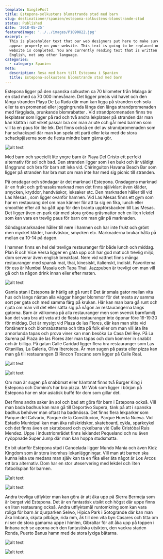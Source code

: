```yaml
---
template: SinglePost
title: Estepona-solkustens blomstrande stad med barn
slug: destinationer/spanien/estepona-solkustens-blomstrande-stad
status: Published
date: '2018-05-25'
featuredImage: '../../images/P1090822.jpg'
excerpt: >-
  This is placeholder text that our web designers put here to make sure words
  appear properly on your website. This text is going to be replaced once the
  website is completed. You are currently reading text that is written in
  English, not any other language.
categories:
  - category: Spanien
meta:
  description: Resa med barn till Estepona i Spanien
  title: Estepona-solkustens blomstrande stad med barn
---
```

Estepona ligger på den spanska solkusten ca 70 kilometer från Malaga är en stad med ca 70 000 innevånare. Det ligger precis vid havet och den långa stranden Playa De La Rada där man kan ligga på stranden och sola eller ta en promenad eller joggingrunda längs den långa strandpromenaden med färgglada, prunkande blomrabatter . Vid strandpromenaden finns tre lekplatser som ligger på rad och två andra lekplatser på stranden där man kan klättra i nät vilket passar bra om man är ute och går med barnen som vill ta en paus för lite lek. Det finns också en del av strandpromenaden som har schackspel där man kan spela ett parti eller leka med de stora schackpjäserna som de flesta mindre barn gärna gör.

![alt text](/images/DSC_0577.jpg "Playa de la Rada i Estepona")

Med barn och speciellt lite yngre barn är Playa Del Cristo ett perfekt alternativ för sol och bad. Den stranden ligger som i en bukt och är väldigt långgrund och bra för barn att leka vid. Chiringuiton Havana Beach Bar som ligger på stranden har bra mat om man inte har med sig picnic till stranden. 

På onsdagar och söndagar är det marknad i Estepona. Onsdagens marknad är en frukt och grönasaksmarknad men det finns självklart även kläder, smycken, kryddor, handväskor, leksaker etc. Den marknaden håller till vid Las Mesas , som ligger ovanför hamnen. Vid Las Mesas finns ett gym som har en restaurang del om man känner för att ta sig en fika, lunch eller smoothie efter att ha gått upp för den branta uppförsbacken till Las Mesas. Det ligger även en park där med stora gröna gräsmattor och en liten lekdel som kan vara en trevlig paus för barn om man går på marknaden. 

Söndagsmarknaden håller till nere i hamnen och har inte frukt och grönt men mycket kläder, handväskor, smycken etc.  Marknaderna brukar hålla på mellan ca 10-14 på dagen. 

I hamnen finns en hel del trevliga restauranger för både lunch och middag. Plan B och Vice Versa ligger en gata upp och har god mat och trevlig miljö, dom serverar även english breakfast. Nere vid vattnet finns många restauranger med spansk mat, thai, kinesiskt, italienskt, indiskt. Favoriterna för oss är Mumbai Masala och Tapa Thai. Jazzpuben är trevligt om man vill gå och ta någon drink innan eller efter maten. 

![alt text](/images/DSC_0661.jpg "Plaza Manuel Alcantara i Estepona")

Gamla stan i Estepona är härlig att gå runt i! Det är smala gator mellan vita hus och längs nästan alla väggar hänger blommor för det mesta av samma sort per gata och med samma färg på krukan. Här kan man bara gå runt och njuta om man vill det eller sätta sig på någon av restaurangerna längs gatorna. Barn är välkomna på alla restauranger men som svensk barnfamilj kan det vara bra att veta att de flesta restauranger inte öppnar före 19-19:30 för middag. Det är mysigt vid Plaza de las Flores, där kan man sitta vid fontänerna och blomrabatterna och titta på folk eller om man vill äta lite annorlunda tapas och prova viner kan man besöka La Casa Del Rey. På La Surena på Plaza de las Flores äter man tapas och dom kommer in snabbt och är billiga. På gatan Calle Caridad ligger flera bra restauranger som Las Gitanillas, La Galeria, Oliva Iberoteca. Är man sugen på pasta eller pizza kan man gå till restaurangen  El Rincon Toscano som ligger på Calle Real.

![alt text](/images/DSC_0681.jpg "Gata i Estepona")

![alt text](/images/DSC_4238.jpg "Vacker boganville i Estepona")

Om man är sugen på snabbmat eller hämtmat finns två Burger King i Estepona och Domino’s har bra pizza.  Mr Wok som ligger i början på Estepona har en stor asiatisk buffé för dom som gillar det. 

Det finns andra saker än sol och bad att göra för barn i Estepona också. Vill man bada badhus kan man gå till Deportivo Supera, tänk på att i spanska badhus behöver man oftast ha badmössa. Det finns flera lekparker som Parque del Calvario, Parque de la Constitucion, Parque Huerta Nueva. Vid Estadio Municipal kan man åka rullskridskor, skateboard, cykla, sparkcykel och det finns även en skateboard och cykelbana vid Calle Cristóbal Ruis Mendez. Uppe i industriområdet finns leklandet Pequeland och nu även nyöppnade Super Jump där man kan hoppa studsmatta. 

En bit utanför Estepona stad i Cancelada ligger Mundo Mania och även Kidz Kingdom som är stora inomhus lekanläggningar. Vill man att barnen ska kunna leka ute medans man själv kan ta en fika eller äta något är Los Arcos ett bra alternativ. Dom har en stor uteservering med lekdel och liten fotbollsplan för barnen. 

![alt text](/images/DSC_0711.jpg "Gibraltar klippan i Gibraltar")

![alt text](/images/DSC_3972.jpg "Den vita byn Casares")

Andra trevliga utflykter man kan göra är att åka upp på Sierra Bermeja som är berget vid Estepona. Det är en fantastisk utsikt och högst där uppe finns en liten restaurang också. Andra utflyktsmål runtomkring som kan vara roliga för barn är djurparken Selwo, Hipica Park i Sotogrande där kan man åka linbana, skjuta pilbåge, rida mm, åk till den vita byn Casares och titta om ni ser de stora gamarna uppe i himlen, Gibraltar för att åka upp på toppen i linbana och se aporna och den fantastiska utsikten, den vackra staden Ronda, Puerto Banus hamn med de stora lyxiga båtarna.

![alt text](/images/DSC_1612.jpg "Viadukten i Ronda")

![alt text](/images/DSC_1628.jpg "Utsikt från Ronda")






